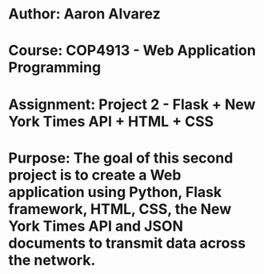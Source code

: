 # Author: Aaron Alvarez
# Course: COP4913 - Web Application Programming
# Assignment: Project 2 - Flask + New York Times API + HTML + CSS
# Purpose: The goal of this second project is to create a Web application using Python, Flask framework, HTML, CSS, the New York Times API and JSON documents to transmit data across the network.
